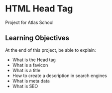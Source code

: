 
# HTML Head Tag

Project for Atlas School

## Learning Objectives
At the end of this project, be able to explain:
- What is the Head tag
- What is a favicon
- What is a title
- How to create a description in search engines
- What is meta data
- What is SEO
